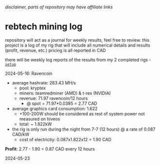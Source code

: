 _disclaimer, parts of repository may have affiliate links_

# rebtech mining log 

repository will act as a journal for weekly results, feel free to review.
this project is a log of my rig that will include all numerical details and results (profit, revenue, etc.)
pricing is all reported in CAD  

there will be weekly log reports of the results from my 2 completed rigs - [`setup`](hiveos-log/setup.md)

2024-05-16: Ravencoin 
- average hashrate: 283.43 MH/s
  - pool: kryptex
  - miners: teamredminer (AMD) & t-rex (NVIDIA)
  - revenue: 71.97 ravencoin/12 hours
    - @ spot = 71.97*0.0385 = 2.77 CAD
- average graphics card consumption: 1.622
  - +100-200W should be considered as rest of system power not measured on hiveos
  - total: ~ 1.822kW
- the rig is only run during the night from 7-7 (12 hours) @ a rate of 0.087 CAD/kW
  - cost of electrictiy: 0.087x1.822x12 = 1.90 CAD

__Profit__: 2.77 - 1.90 = 0.87 CAD every 12 hours

2024-05-23




